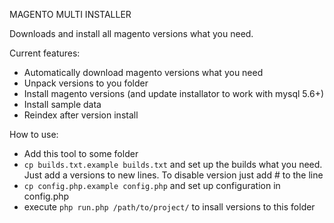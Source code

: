 MAGENTO MULTI INSTALLER  
  
Downloads and install all magento versions what you need.  
  
Current features:  
- Automatically download magento versions what you need  
- Unpack versions to you folder  
- Install magento versions (and update installator to work with mysql 5.6+)
- Install sample data
- Reindex after version install
  
How to use:  
  
-  Add this tool to some folder  
- `cp builds.txt.example builds.txt` and set up the builds what you need. Just add a versions to new lines. To disable version just add # to the line  
- `cp config.php.example config.php` and set up configuration in config.php  
- execute `php run.php /path/to/project/` to insall versions to this folder
